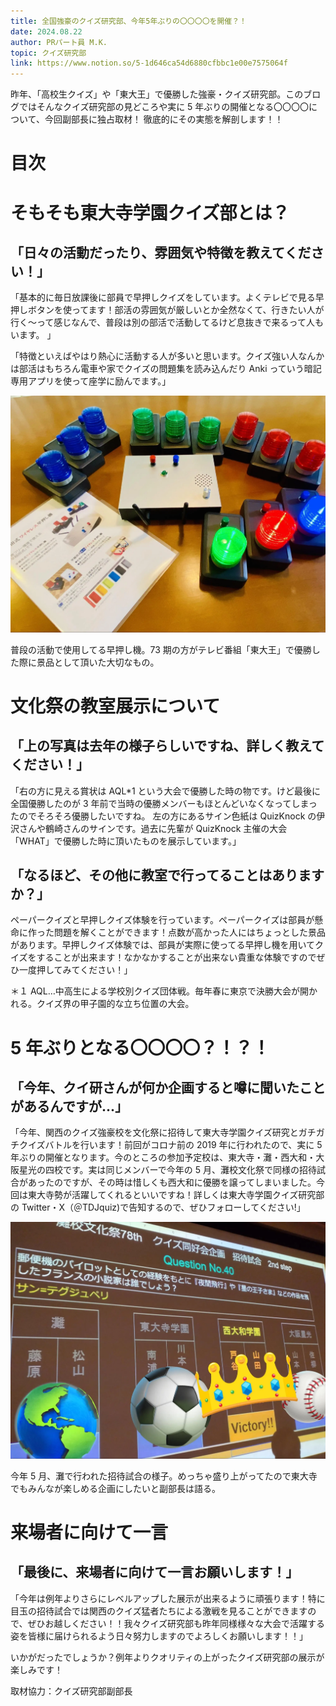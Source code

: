 ```yaml
---
title: 全国強豪のクイズ研究部、今年5年ぶりの〇〇〇〇を開催？！
date: 2024.08.22
author: PRパート員 M.K.
topic: クイズ研究部
link: https://www.notion.so/5-1d646ca54d6880cfbbc1e00e7575064f
---
```


昨年、「高校生クイズ」や「東大王」で優勝した強豪・クイズ研究部。このブログではそんなクイズ研究部の見どころや実に 5 年ぶりの開催となる〇〇〇〇について、今回副部長に独占取材！ 徹底的にその実態を解剖します！！

# 目次

# そもそも東大寺学園クイズ部とは？

## 「日々の活動だったり、雰囲気や特徴を教えてください！」

「基本的に毎日放課後に部員で早押しクイズをしています。よくテレビで見る早押しボタンを使ってます！部活の雰囲気が厳しいとか全然なくて、行きたい人が行く～って感じなんで、普段は別の部活で活動してるけど息抜きで来るって人もいます。 」

「特徴といえばやはり熱心に活動する人が多いと思います。クイズ強い人なんかは部活はもちろん電車や家でクイズの問題集を読み込んだり Anki っていう暗記専用アプリを使って座学に励んでます。」

![普段の活動で使用してる早押し機。73期の方がテレビ番組「東大王」で優勝した際に景品として頂いた大切なもの。](image.png)

普段の活動で使用してる早押し機。73 期の方がテレビ番組「東大王」で優勝した際に景品として頂いた大切なもの。

# 文化祭の教室展示について

## 「上の写真は去年の様子らしいですね、詳しく教えてください！」

「右の方に見える賞状は AQL\*1 という大会で優勝した時の物です。けど最後に全国優勝したのが 3 年前で当時の優勝メンバーもほとんどいなくなってしまったのでそろそろ優勝したいですね。 左の方にあるサイン色紙は QuizKnock の伊沢さんや鶴崎さんのサインです。過去に先輩が QuizKnock 主催の大会「WHAT」で優勝した時に頂いたものを展示しています。」

## 「なるほど、その他に教室で行ってることはありますか？」

ペーパークイズと早押しクイズ体験を行っています。ペーパークイズは部員が懸命に作った問題を解くことができます！点数が高かった人にはちょっとした景品があります。早押しクイズ体験では、部員が実際に使ってる早押し機を用いてクイズをすることが出来ます！なかなかすることが出来ない貴重な体験ですのでぜひ一度押してみてください！」

＊１ AQL…中高生による学校別クイズ団体戦。毎年春に東京で決勝大会が開かれる。クイズ界の甲子園的な立ち位置の大会。

# 5 年ぶりとなる〇〇〇〇？！？！

## 「今年、クイ研さんが何か企画すると噂に聞いたことがあるんですが...」

「今年、関西のクイズ強豪校を文化祭に招待して東大寺学園クイズ研究とガチガチクイズバトルを行います！前回がコロナ前の 2019 年に行われたので、実に 5 年ぶりの開催となります。今のところの参加予定校は、東大寺・灘・西大和・大阪星光の四校です。実は同じメンバーで今年の 5 月、灘校文化祭で同様の招待試合があったのですが、その時は惜しくも西大和に優勝を譲ってしまいました。今回は東大寺勢が活躍してくれるといいですね！詳しくは東大寺学園クイズ研究部の Twitter・X（＠TDJquiz)で告知するので、ぜひフォローしてください!」

![今年5月、灘で行われた招待試合の様子。めっちゃ盛り上がってたので東大寺でもみんなが楽しめる企画にしたいと副部長は語る。](image%201.png)

今年 5 月、灘で行われた招待試合の様子。めっちゃ盛り上がってたので東大寺でもみんなが楽しめる企画にしたいと副部長は語る。

# 来場者に向けて一言

## 「最後に、来場者に向けて一言お願いします！」

「今年は例年よりさらにレベルアップした展示が出来るように頑張ります！特に目玉の招待試合では関西のクイズ猛者たちによる激戦を見ることができますので、ぜひお越しください！！我々クイズ研究部も昨年同様様々な大会で活躍する姿を皆様に届けられるよう日々努力しますのでよろしくお願いします！！」

いかがだったでしょうか？例年よりクオリティの上がったクイズ研究部の展示が楽しみです！

取材協力：クイズ研究部副部長
